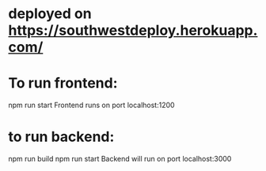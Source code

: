 # deployed on https://southwestdeploy.herokuapp.com/ 

# To run frontend:
npm run start
Frontend runs on port localhost:1200
# to run backend:
npm run build
npm run start
Backend will run on port localhost:3000